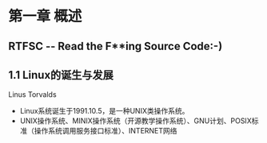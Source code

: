 
# 第一章 概述

## RTFSC -- Read the F**ing Source Code:-) 

## 1.1 Linux的诞生与发展

Linus Torvalds

- Linux系统诞生于1991.10.5，是一种UNIX类操作系统。
- UNIX操作系统、MINIX操作系统（开源教学操作系统）、GNU计划、POSIX标准（操作系统调用服务接口标准）、INTERNET网络
